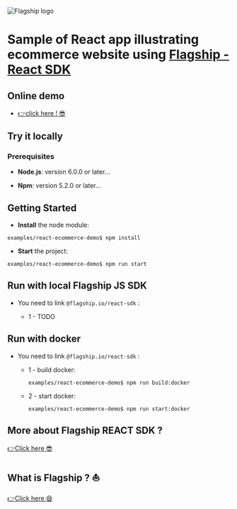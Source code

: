 ![Flagship logo](../../src/assets/img/flagshipLogo.jpg)

# Sample of React app illustrating ecommerce website using [Flagship - React SDK](../../README.md)

## Online demo

<ul style="line-height:1.4;"><li><a href='#'>👉click here ! 😎</a></li></ul>
  
## Try it locally

### Prerequisites

-   **Node.js**: version 6.0.0 or later...

-   **Npm**: version 5.2.0 or later...

## Getting Started

-   **Install** the node module:

```
examples/react-ecommerce-demo$ npm install
```

-   **Start** the project:

```
examples/react-ecommerce-demo$ npm run start
```

## Run with local Flagship JS SDK

-   You need to link `@flagship.io/react-sdk` :

    -   1 - TODO

## Run with docker

-   You need to link `@flagship.io/react-sdk` :

    -   1 - build docker:

        ```
        examples/react-ecommerce-demo$ npm run build:docker
        ```

    -   2 - start docker:

        ```
        examples/react-ecommerce-demo$ npm run start:docker
        ```

## More about Flagship REACT SDK ?

[👉Click here 😎](../../README.md)

## What is Flagship ? ⛵️

[👉Click here 😄](https://www.abtasty.com/solutions-product-teams/)
